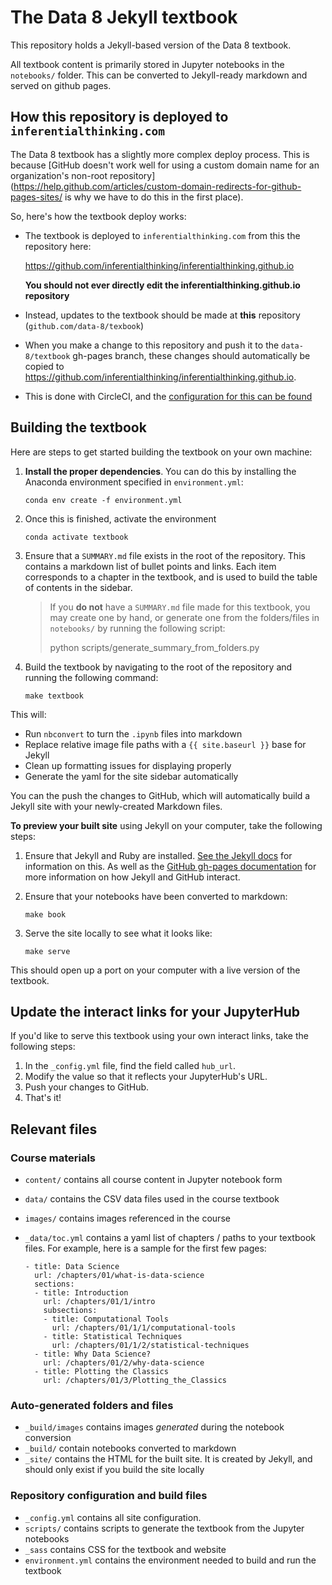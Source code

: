 # The Data 8 Jekyll textbook

This repository holds a Jekyll-based version of the Data 8 textbook.

All textbook content is primarily stored in Jupyter notebooks in the `notebooks/` folder.
This can be converted to Jekyll-ready markdown and served on github pages.

## How this repository is deployed to `inferentialthinking.com`

The Data 8 textbook has a slightly more complex deploy process. This is because
[GitHub doesn't work well for using a custom domain name for an organization's non-root
repository](https://help.github.com/articles/custom-domain-redirects-for-github-pages-sites/ is why we have to do this in the first place).

So, here's how the textbook deploy works:

* The textbook is deployed to `inferentialthinking.com` from this the repository
  here:

  https://github.com/inferentialthinking/inferentialthinking.github.io

  **You should not ever directly edit the inferentialthinking.github.io repository** 
* Instead, updates to the textbook should be made at **this** repository (`github.com/data-8/texbook`)
* When you make a change to this repository and push it to the `data-8/textbook` gh-pages
  branch, these changes should automatically be copied to https://github.com/inferentialthinking/inferentialthinking.github.io.
* This is done with CircleCI, and the [configuration for this can be found](.circleci/config.yml)

## Building the textbook
Here are steps to get started building the textbook on your own machine:

1. **Install the proper dependencies**. You can do this by installing the
   Anaconda environment specified in `environment.yml`:

       conda env create -f environment.yml

2. Once this is finished, activate the environment

       conda activate textbook

3. Ensure that a `SUMMARY.md` file exists in the root of the repository. This contains
   a markdown list of bullet points and links. Each item corresponds to a chapter in the
   textbook, and is used to build the table of contents in the sidebar.

   > If you **do not** have a `SUMMARY.md` file made for this textbook, you may create one
     by hand, or generate one from the folders/files in `notebooks/` by running the following
     script:
   >
   >    python scripts/generate_summary_from_folders.py

3. Build the textbook by navigating to the root of the repository and running
   the following command:

       make textbook

This will:

* Run `nbconvert` to turn the `.ipynb` files into markdown
* Replace relative image file paths with a `{{ site.baseurl }}` base for Jekyll
* Clean up formatting issues for displaying properly
* Generate the yaml for the site sidebar automatically

You can the push the changes to GitHub, which will automatically build a Jekyll site with
your newly-created Markdown files.

**To preview your built site** using Jekyll on your computer, take the following steps:

1. Ensure that Jekyll and Ruby are installed. [See the Jekyll docs](https://jekyllrb.com/docs/installation/) for information on this.
   As well as the [GitHub gh-pages documentation](https://help.github.com/articles/using-jekyll-as-a-static-site-generator-with-github-pages/)
   for more information on how Jekyll and GitHub interact.
2. Ensure that your notebooks have been converted to markdown:

       make book

3. Serve the site locally to see what it looks like:

       make serve

This should open up a port on your computer with a live version of the textbook.

## Update the interact links for your JupyterHub

If you'd like to serve this textbook using your own interact links, take the
following steps:

1. In the `_config.yml` file, find the field called `hub_url`.
2. Modify the value so that it reflects your JupyterHub's URL.
3. Push your changes to GitHub.
4. That's it!

## Relevant files

### Course materials

* `content/` contains all course content in Jupyter notebook form
* `data/` contains the CSV data files used in the course textbook
* `images/` contains images referenced in the course
* `_data/toc.yml` contains a yaml list of chapters / paths to your textbook files. For
  example, here is a sample for the first few pages:

  ```
  - title: Data Science
    url: /chapters/01/what-is-data-science
    sections:
    - title: Introduction
      url: /chapters/01/1/intro
      subsections:
      - title: Computational Tools
        url: /chapters/01/1/1/computational-tools
      - title: Statistical Techniques
        url: /chapters/01/1/2/statistical-techniques
    - title: Why Data Science?
      url: /chapters/01/2/why-data-science
    - title: Plotting the Classics
      url: /chapters/01/3/Plotting_the_Classics
   ```
### Auto-generated folders and files
* `_build/images` contains images *generated* during the notebook conversion
* `_build/` contain notebooks converted to markdown
* `_site/` contains the HTML for the built site. It is created by Jekyll, and should only exist if you build the site locally

### Repository configuration and build files
* `_config.yml` contains all site configuration.
* `scripts/` contains scripts to generate the textbook from the Jupyter notebooks
* `_sass` contains CSS for the textbook and website
* `environment.yml` contains the environment needed to build and run the textbook
